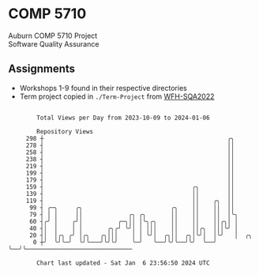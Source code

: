 # COMP 5710
Auburn COMP 5710 Project  
Software Quality Assurance

## Assignments
- Workshops 1-9 found in their respective directories
- Term project copied in `./Term-Project` from [WFH-SQA2022](https://github.com/wumphlett/WFH-SQA2022-AUBURN)

```

        Total Views per Day from 2023-10-09 to 2024-01-06

        Repository Views
     298 ┼                                                    ╭╮
     278 ┤                                                    ││
     258 ┤                                                    ││
     238 ┤                                                    ││
     219 ┤                                                    ││
     199 ┤                                                    ││
     179 ┤                                                    ││
     159 ┤                                          ╭╮        ││
     139 ┤                                          ││        ││
     119 ┤                                          ││    ╭╮  ││
      99 ┤ ╭─╮     ╭╮                         ╭╮    ││    ││  ││
      79 ┤ │ │     ││             ╭╮ ╭╮       ││    ││    ││  │╰╮
      60 ┤╭╯ │    ╭╯│          ╭─╮││ │╰╮╭╮    ││    ││    ││╭╮│ │
      40 ┤│  │    │ │       ╭╮╭╯ ╰╯│ │ │││    ││    ││╭╮  │││╰╯ │
      20 ┤│  │╭╮ ╭╯ │╭╮   ╭╮│││    │ │ ╰╯│  ╭╮││  ╭╮│╰╯│  │╰╯   │  ╭╮
       0 ┼╯  ╰╯╰─╯  ╰╯╰───╯╰╯╰╯    ╰─╯   ╰──╯╰╯╰──╯╰╯  ╰──╯     ╰──╯╰──────────────────────────────

        Chart last updated - Sat Jan  6 23:56:50 2024 UTC
        
```

